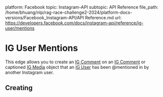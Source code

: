 platform: Facebook
topic: Instagram-API
subtopic: API Reference
file_path: /home/bhuang/nlp/rag-race-challenge2-2024/platform-docs-versions/Facebook_Instagram-API/API Reference.md
url: https://developers.facebook.com/docs/instagram-api/reference/ig-user/mentions

# IG User Mentions

This edge allows you to create an [IG Comment](https://developers.facebook.com/docs/instagram-api/reference/ig-comment) on an [IG Comment](https://developers.facebook.com/docs/instagram-api/reference/ig-comment) or captioned [IG Media](https://developers.facebook.com/docs/instagram-api/reference/ig-media) object that an [IG User](https://developers.facebook.com/docs/instagram-api/reference/ig-user) has been @mentioned in by another Instagram user.

## Creating